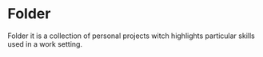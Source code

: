 # Folder
Folder it is a collection of personal projects witch highlights particular skills used in a work setting.   
